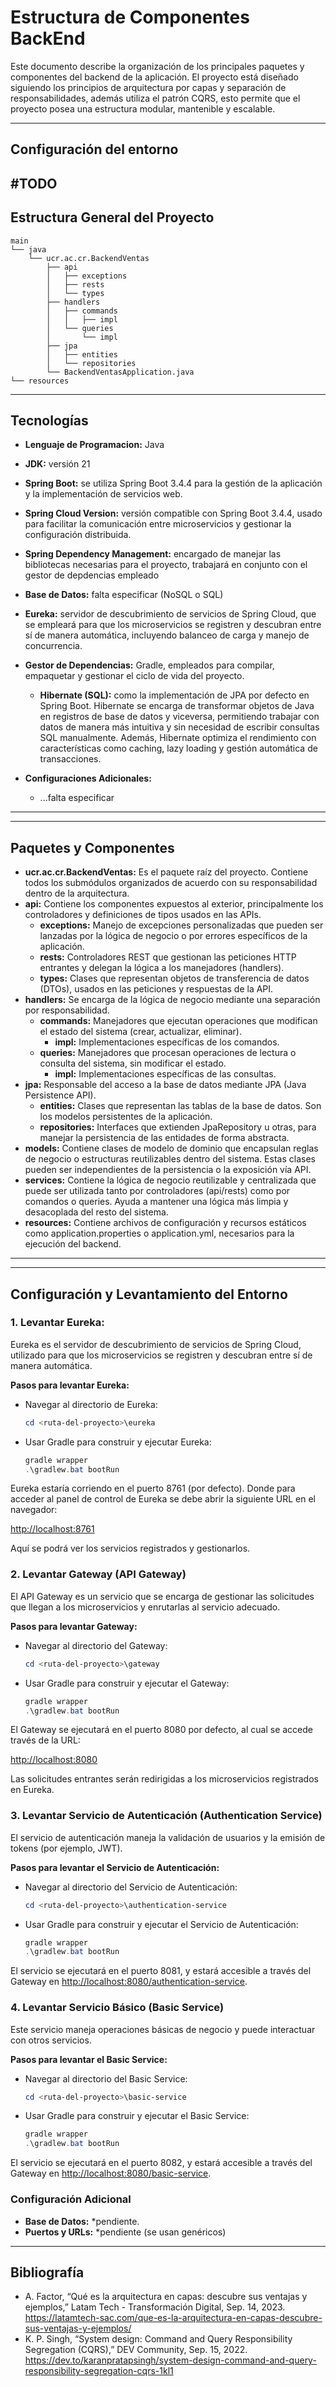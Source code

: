 # Estructura de Componentes BackEnd 

Este documento describe la organización de los principales paquetes y componentes del backend de la aplicación. El proyecto está diseñado siguiendo los principios de arquitectura por capas y separación de responsabilidades, además utiliza el patrón CQRS, esto permite que el proyecto posea una estructura modular, mantenible y escalable.

---
## Configuración del entorno
#TODO
---

## Estructura General del Proyecto

```
main
└── java
    └── ucr.ac.cr.BackendVentas
        ├── api
        │   ├── exceptions
        │   ├── rests
        │   └── types
        ├── handlers
        │   ├── commands
        │   │   ├── impl     
        │   └── queries
        │       └── impl
        ├── jpa
        │   ├── entities
        │   └── repositories
        └── BackendVentasApplication.java
└── resources
```

---
## Tecnologías

- **Lenguaje de Programacion:** Java
- **JDK:** versión 21
- **Spring Boot:** se utiliza  Spring Boot 3.4.4 para la gestión de la aplicación y la implementación de servicios web.
- **Spring Cloud Version:** versión compatible con Spring Boot 3.4.4, usado para facilitar la comunicación entre microservicios y gestionar la configuración distribuida.
- **Spring Dependency Management:** encargado de manejar las bibliotecas necesarias para el proyecto, trabajará en conjunto con el gestor de depdencias empleado
- **Base de Datos:** falta especificar (NoSQL o SQL)
- **Eureka:**  servidor de descubrimiento de servicios de Spring Cloud, que se empleará para que los microservicios se registren y descubran entre sí de manera automática, incluyendo balanceo de carga y manejo de concurrencia.

- **Gestor de Dependencias:** Gradle, empleados para compilar, empaquetar y gestionar el ciclo de vida del proyecto.
  - **Hibernate (SQL):** como la implementación de JPA por defecto en Spring Boot. Hibernate se encarga de transformar objetos de Java en registros de base de datos y viceversa, permitiendo trabajar con datos de manera más intuitiva y sin necesidad de escribir consultas SQL manualmente. Además, Hibernate optimiza el rendimiento con características como caching, lazy loading y gestión automática de transacciones.
- **Configuraciones Adicionales:**
  - ...falta especificar
---


---
## Paquetes y Componentes
- **ucr.ac.cr.BackendVentas:** Es el paquete raíz del proyecto. Contiene todos los submódulos organizados de acuerdo con su responsabilidad dentro de la arquitectura.
- **api:** Contiene los componentes expuestos al exterior, principalmente los controladores y definiciones de tipos usados en las APIs.
    - **exceptions:** Manejo de excepciones personalizadas que pueden ser lanzadas por la lógica de negocio o por errores específicos de la aplicación.
    - **rests:** Controladores REST que gestionan las peticiones HTTP entrantes y delegan la lógica a los manejadores (handlers).
    - **types:** Clases que representan objetos de transferencia de datos (DTOs), usados en las peticiones y respuestas de la API.
- **handlers:** Se encarga de la lógica de negocio mediante una separación por responsabilidad.
    - **commands:** Manejadores que ejecutan operaciones que modifican el estado del sistema (crear, actualizar, eliminar).
         - **impl:** Implementaciones específicas de los comandos.
    - **queries:** Manejadores que procesan operaciones de lectura o consulta del sistema, sin modificar el estado.
        - **impl:** Implementaciones específicas de las consultas.
- **jpa:** Responsable del acceso a la base de datos mediante JPA (Java Persistence API).
    - **entities:** Clases que representan las tablas de la base de datos. Son los modelos persistentes de la aplicación.
    - **repositories:** Interfaces que extienden JpaRepository u otras, para manejar la persistencia de las entidades de forma abstracta.
- **models:** Contiene clases de modelo de dominio que encapsulan reglas de negocio o estructuras reutilizables dentro del sistema. Estas clases pueden ser independientes de la persistencia o la exposición vía API.
- **services:** Contiene la lógica de negocio reutilizable y centralizada que puede ser utilizada tanto por controladores (api/rests) como por comandos o queries. Ayuda a mantener una lógica más limpia y desacoplada del resto del sistema.
- **resources:** Contiene archivos de configuración y recursos estáticos como application.properties o application.yml, necesarios para la ejecución del backend.
---


---
## Configuración y Levantamiento del Entorno

### 1. Levantar Eureka: 
Eureka es el servidor de descubrimiento de servicios de Spring Cloud, utilizado para que los microservicios se registren y descubran entre sí de manera automática.

**Pasos para levantar Eureka:**

* Navegar al directorio de Eureka:

    ```powershell
    cd <ruta-del-proyecto>\eureka
    ```

* Usar Gradle para construir y ejecutar Eureka:

    ```powershell
    gradle wrapper
    .\gradlew.bat bootRun
    ```

Eureka estaría corriendo en el puerto 8761 (por defecto). Donde para acceder al panel de control de Eureka se debe abrir la siguiente URL en el navegador:

[http://localhost:8761](http://localhost:8761)

Aquí se podrá ver los servicios registrados y gestionarlos.

### 2. Levantar Gateway (API Gateway)

El API Gateway es un servicio que se encarga de gestionar las solicitudes que llegan a los microservicios y enrutarlas al servicio adecuado.

**Pasos para levantar Gateway:**

* Navegar al directorio del Gateway:

    ```powershell
    cd <ruta-del-proyecto>\gateway
    ```

* Usar Gradle para construir y ejecutar el Gateway:

    ```powershell
    gradle wrapper
    .\gradlew.bat bootRun
    ```

El Gateway se ejecutará en el puerto 8080 por defecto, al cual se accede través de la URL:

[http://localhost:8080](http://localhost:8080)

Las solicitudes entrantes serán redirigidas a los microservicios registrados en Eureka.

### 3. Levantar Servicio de Autenticación (Authentication Service)

El servicio de autenticación maneja la validación de usuarios y la emisión de tokens (por ejemplo, JWT).

**Pasos para levantar el Servicio de Autenticación:**

* Navegar al directorio del Servicio de Autenticación:

    ```powershell
    cd <ruta-del-proyecto>\authentication-service
    ```

* Usar Gradle para construir y ejecutar el Servicio de Autenticación:

    ```powershell
    gradle wrapper
    .\gradlew.bat bootRun
    ```

El servicio se ejecutará en el puerto 8081, y estará accesible a través del Gateway en [http://localhost:8080/authentication-service](http://localhost:8080/authentication-service).

### 4. Levantar Servicio Básico (Basic Service)

Este servicio maneja operaciones básicas de negocio y puede interactuar con otros servicios.

**Pasos para levantar el Basic Service:**

* Navegar al directorio del Basic Service:

    ```powershell
    cd <ruta-del-proyecto>\basic-service
    ```

* Usar Gradle para construir y ejecutar el Basic Service:

    ```powershell
    gradle wrapper
    .\gradlew.bat bootRun
    ```

El servicio se ejecutará en el puerto 8082, y estará accesible a través del Gateway en [http://localhost:8080/basic-service](http://localhost:8080/basic-service).

### Configuración Adicional

* **Base de Datos:** *pendiente.
* **Puertos y URLs:** *pendiente (se usan genéricos)
---

## Bibliografía
- A. Factor, “Qué es la arquitectura en capas: descubre sus ventajas y ejemplos,” Latam Tech - Transformación Digital, Sep. 14, 2023. https://latamtech-sac.com/que-es-la-arquitectura-en-capas-descubre-sus-ventajas-y-ejemplos/
- K. P. Singh, “System design: Command and Query Responsibility Segregation (CQRS),” DEV Community, Sep. 15, 2022. https://dev.to/karanpratapsingh/system-design-command-and-query-responsibility-segregation-cqrs-1kl1